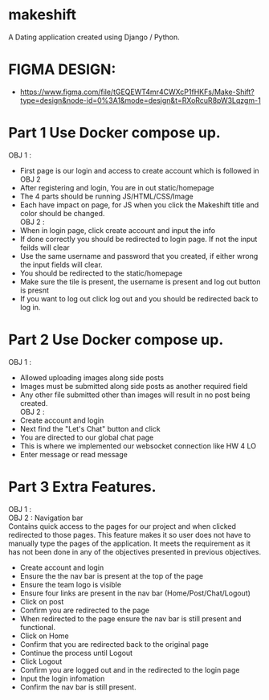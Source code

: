 # makeshift
  A Dating application created using Django / Python. 
# FIGMA DESIGN: 
- https://www.figma.com/file/tGEQEWT4mr4CWXcP1fHKFs/Make-Shift?type=design&node-id=0%3A1&mode=design&t=RXoRcuR8pW3Lqzgm-1
# Part 1 Use Docker compose up.
OBJ 1 :
- First page is our login and access to create account which is followed in OBJ 2
- After registering and login, You are in out static/homepage
- The 4 parts should be running JS/HTML/CSS/Image
- Each have impact on page, for JS when you click the Makeshift title and color should be changed. \
OBJ 2 :
- When in login page, click create account and input the info
- If done correctly you should be redirected to login page. If not the input feilds will clear
- Use the same username and password that you created, if either wrong the input fields will clear.
- You should be redirected to the static/homepage
- Make sure the tile is present, the username is present and log out button is presnt
- If you want to log out click log out and you should be redirected back to log in. 
# Part 2 Use Docker compose up.
OBJ 1 :
- Allowed uploading images along side posts
- Images must be submitted along side posts as another required field
- Any other file submitted other than images will result in no post being created. \
OBJ 2 :
- Create account and login
- Next find the "Let's Chat" button and click
- You are directed to our global chat page
- This is where we implemented our websocket connection like HW 4 LO
- Enter message or read message 
# Part 3 Extra Features.
OBJ 1 :
 \
OBJ 2 : Navigation bar \
Contains quick access to the pages for our project and when clicked redirected to those pages. This feature makes it so user does not have to manually type the pages of the application. It meets the requirement as it has not been done in any of the objectives presented in previous objectives.
- Create account and login
- Ensure the the nav bar is present at the top of the page
- Ensure the team logo is visible
- Ensure four links are present in the nav bar (Home/Post/Chat/Logout)
- Click on post
- Confirm you are redirected to the page
- When redirected to the page ensure the nav bar is still present and functional.
- Click on Home
- Confirm that you are redirected back to the original page
- Continue the process until Logout
- Click Logout
- Confirm you are logged out and in the redirected to the login page
- Input the login infomation
- Confirm the nav bar is still present.
